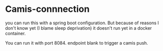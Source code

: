 # Camis-connnection
you can run this with a spring boot configuration. But because of reasons I don't know yet (I blame sleep deprivation) it doesn't run yet in a docker container.

You can run it with port 8084.
endpoint blank to trigger a camis push.